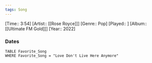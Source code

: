 ```yaml
---
tags: Song  
---
```

[Time:: 3:54]
[Artist:: [[Rose Royce]]]
[Genre:: Pop]
[Played:: ]
[Album:: [[Ultimate FM Gold]]]
[Year:: 2022]
### Dates
````dataview
TABLE Favorite_Song
WHERE Favorite_Song = "Love Don't Live Here Anymore"
````